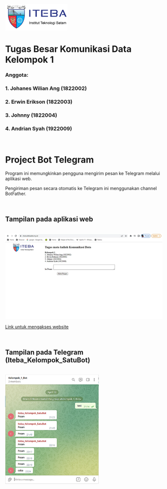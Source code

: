 <img src="../Gambar/logo_iteba.png" alt="Logo Iteba" width="200"/>

# Tugas Besar Komunikasi Data Kelompok 1

### Anggota:
### 1. Johanes Wilian Ang (1822002)
### 2. Erwin Erikson (1822003)
### 3. Johnny (1822004)
### 4. Andrian Syah (1922009)

<br>

# __Project Bot Telegram__
Program ini memungkinkan pengguna mengirim pesan ke Telegram melalui aplikasi web.

Pengiriman pesan secara otomatis ke Telegram ini menggunakan channel BotFather.

<br>

## Tampilan pada aplikasi web

<br>

<img src="../Gambar/halaman_website.jpg" alt="Logo Iteba" width="600"/>

[Link untuk mengakses website](https://chat.aldikadek.my.id/)

<br>

## Tampilan pada Telegram (Iteba_Kelompok_SatuBot)

<br>

<img src="../Gambar/halaman_telegram.jpg" alt="Logo Iteba" width="300"/>




